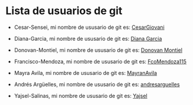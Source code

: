 # Lista de usuarios de git

- Cesar-Sensei, mi nombre de ususario de git es: [CesarGiovani](https://github.com/CesarGiovani)

- Diana-Garcia, mi nombre de ususario de git es: [Diana Garcia](https://github.com/DGC44/)

- Donovan-Montiel, mi nombre de ususario de git es: [Donovan Montiel](https://github.com/DMont97)

- Francisco-Mendoza, mi nombre de ususario de git es: [FcoMendoza115](https://github.com/FcoMendoza115)

- Mayra Avila, mi nombre de ususario de git es: [MayranAvila](https://github.com/MayranAvila)

- Andrés Argüelles, mi nombre de ususario de git es: [andresarguelles](https://github.com/andresarguelles)

- Yajsel-Salinas, mi nombre de ususario de git es: [Yajsel](https://github.com/Yajsel)